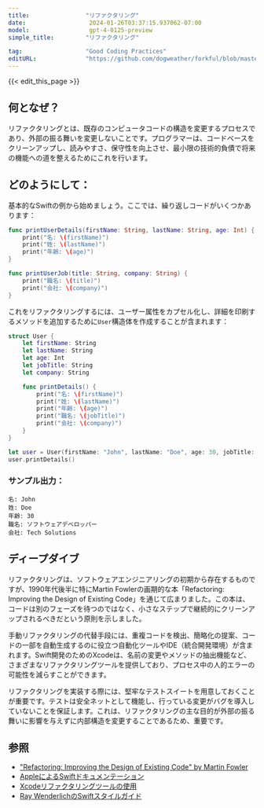 ```yaml
---
title:                "リファクタリング"
date:                  2024-01-26T03:37:15.937062-07:00
model:                 gpt-4-0125-preview
simple_title:         "リファクタリング"

tag:                  "Good Coding Practices"
editURL:              "https://github.com/dogweather/forkful/blob/master/content/ja/swift/refactoring.md"
---
```


{{< edit_this_page >}}

## 何となぜ？
リファクタリングとは、既存のコンピュータコードの構造を変更するプロセスであり、外部の振る舞いを変更しないことです。プログラマーは、コードベースをクリーンアップし、読みやすさ、保守性を向上させ、最小限の技術的負債で将来の機能への道を整えるためにこれを行います。

## どのようにして：
基本的なSwiftの例から始めましょう。ここでは、繰り返しコードがいくつかあります：

```Swift
func printUserDetails(firstName: String, lastName: String, age: Int) {
    print("名: \(firstName)")
    print("姓: \(lastName)")
    print("年齢: \(age)")
}

func printUserJob(title: String, company: String) {
    print("職名: \(title)")
    print("会社: \(company)")
}
```

これをリファクタリングするには、ユーザー属性をカプセル化し、詳細を印刷するメソッドを追加するために`User`構造体を作成することが含まれます：

```Swift
struct User {
    let firstName: String
    let lastName: String
    let age: Int
    let jobTitle: String
    let company: String

    func printDetails() {
        print("名: \(firstName)")
        print("姓: \(lastName)")
        print("年齢: \(age)")
        print("職名: \(jobTitle)")
        print("会社: \(company)")
    }
}

let user = User(firstName: "John", lastName: "Doe", age: 30, jobTitle: "ソフトウェアデベロッパー", company: "Tech Solutions")
user.printDetails()
```

### サンプル出力：
```
名: John
姓: Doe
年齢: 30
職名: ソフトウェアデベロッパー
会社: Tech Solutions
```

## ディープダイブ
リファクタリングは、ソフトウェアエンジニアリングの初期から存在するものですが、1990年代後半に特にMartin Fowlerの画期的な本「Refactoring: Improving the Design of Existing Code」を通じて広まりました。この本は、コードは別のフェーズを待つのではなく、小さなステップで継続的にクリーンアップされるべきだという原則を示しました。

手動リファクタリングの代替手段には、重複コードを検出、簡略化の提案、コードの一部を自動生成するのに役立つ自動化ツールやIDE（統合開発環境）が含まれます。Swift開発のためのXcodeは、名前の変更やメソッドの抽出機能など、さまざまなリファクタリングツールを提供しており、プロセス中の人的エラーの可能性を減らすことができます。

リファクタリングを実装する際には、堅牢なテストスイートを用意しておくことが重要です。テストは安全ネットとして機能し、行っている変更がバグを導入していないことを保証します。これは、リファクタリングの主な目的が外部の振る舞いに影響を与えずに内部構造を変更することであるため、重要です。

## 参照
- ["Refactoring: Improving the Design of Existing Code" by Martin Fowler](http://martinfowler.com/books/refactoring.html)
- [AppleによるSwiftドキュメンテーション](https://swift.org/documentation/)
- [Xcodeリファクタリングツールの使用](https://help.apple.com/xcode/mac/current/#/dev91fe7130a)
- [Ray WenderlichのSwiftスタイルガイド](https://github.com/raywenderlich/swift-style-guide)
